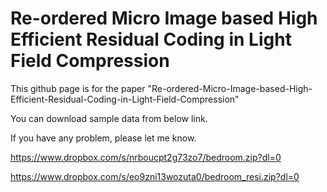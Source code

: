 # Re-ordered Micro Image based High Efficient Residual Coding in Light Field Compression

This github page is for the paper "Re-ordered-Micro-Image-based-High-Efficient-Residual-Coding-in-Light-Field-Compression"

You can download sample data from below link.

If you have any problem, please let me know.

https://www.dropbox.com/s/nrboucpt2g73zo7/bedroom.zip?dl=0

https://www.dropbox.com/s/eo9zni13wozuta0/bedroom_resi.zip?dl=0
